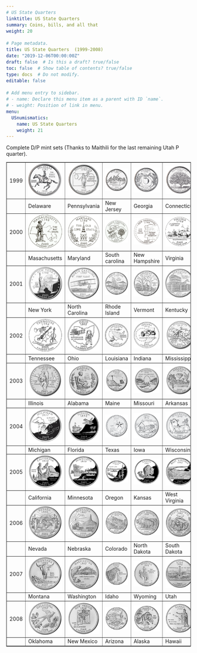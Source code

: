 ```yaml
---
# US State Quarters
linktitle: US State Quarters
summary: Coins, bills, and all that
weight: 20

# Page metadata.
title: US State Quarters  (1999-2008)
date: "2019-12-06T00:00:00Z"
draft: false  # Is this a draft? true/false
toc: false  # Show table of contents? true/false
type: docs  # Do not modify.
editable: false

# Add menu entry to sidebar.
# - name: Declare this menu item as a parent with ID `name`.
# - weight: Position of link in menu.
menu:
  USnumismatics:
    name: US State Quarters
    weight: 21
---
```


Complete D/P mint sets (Thanks to Maithili for the last remaining Utah P quarter).


 <TABLE BORDER=1>
<TR>
<TD>1999</TD>
<TD><IMG WIDTH=100 SRC="../USimages/delaware.gif"></TD>
<TD><IMG WIDTH=100 SRC="../USimages/pennsylvania.gif"></TD>
<TD><IMG WIDTH=100 SRC="../USimages/newjersey.gif"></TD>
<TD><IMG WIDTH=100 SRC="../USimages/georgia.gif"></TD>
<TD><IMG WIDTH=100 SRC="../USimages/connecticut.gif"></TD>
</TR>
<TR>
<TD></TD>
<TD> Delaware</TD>
<TD> Pennsylvania</TD>
<TD> New Jersey</TD>
<TD> Georgia</TD>
<TD> Connecticut</TD>
</TR>
<TR>
<TD>2000</TD>
<TD><IMG WIDTH=100 SRC="../USimages/m-masachusetts.gif"></TD>
<TD><IMG WIDTH=100 SRC="../USimages/m-maryland.gif"></TD>
<TD><IMG WIDTH=100 SRC="../USimages/m-southcarolina.gif"></TD>
<TD><IMG WIDTH=100 SRC="../USimages/m-newhampshire.gif"></TD>
<TD><IMG WIDTH=100 SRC="../USimages/m-virginia.gif"></TD>
</TR>
<TR>
<TD></TD>
<TD> Masachusetts</TD>
<TD> Maryland</TD>
<TD> South carolina</TD>
<TD> New Hampshire</TD>
<TD> Virginia</TD>
</TR>
<TR>
<TD>2001</TD>
<TD><IMG WIDTH=100 SRC="../USimages/NY.jpg"></TD>
<TD><IMG WIDTH=100 SRC="../USimages/NC.jpg"></TD>
<TD><IMG WIDTH=100 SRC="../USimages/RI.jpg"></TD>
<TD><IMG WIDTH=100 SRC="../USimages/VT.jpg"></TD>
<TD><IMG WIDTH=100 SRC="../USimages/KY.jpg"></TD>
</TR>
<TR>
<TD></TD>
<TD> New York</TD>
<TD> North Carolina</TD>
<TD> Rhode Island</TD>
<TD> Vermont</TD>
<TD> Kentucky</TD>
</TR>
<TR>
<TD>2002</TD>
<TD><IMG SRC="../USimages/tennessee.gif"></TD>
<TD><IMG SRC="../USimages/ohio.gif"></TD>
<TD><IMG SRC="../USimages/louisiana.jpg"></TD>
<TD><IMG SRC="../USimages/indiana.jpg"></TD>
<TD><IMG WIDTH=100 SRC="../USimages/m-mississippi.gif"></TD>
</TR>
<TR>
<TD></TD>
<TD> Tennessee</TD>
<TD> Ohio</TD>
<TD> Louisiana</TD>
<TD> Indiana</TD>
<TD> Mississippi</TD>
</TR>
<TR>
<TD>2003</TD>
<TD><IMG WIDTH=100 SRC=../USimages/IL_winner.gif></TD>
<TD><IMG WIDTH=100 SRC=../USimages/AL_winner.gif></TD>
<TD><IMG WIDTH=100 SRC=../USimages/ME_winner.gif></TD>
<TD><IMG WIDTH=100 SRC=../USimages/MO_winner.gif></TD>
<TD><IMG WIDTH=100 SRC=../USimages/AR_winner.gif></TD>
</TR>
<TR>
<TD></TD>
<TD> Illinois</TD>
<TD> Alabama</TD>
<TD> Maine</TD>
<TD> Missouri</TD>
<TD> Arkansas</TD>
</TR>
<TR>
<TD>2004</TD>
<TD><IMG WIDTH=100 SRC=../USimages/25-MI-proof.gif></TD>
<TD><IMG WIDTH=100 SRC=../USimages/25-FL_500.jpg></TD>
<TD><IMG WIDTH=100 SRC=../USimages/TX_winner.gif></TD>
<TD><IMG WIDTH=100 SRC=../USimages/IA_winner.gif></TD>
<TD><IMG WIDTH=100 SRC=../USimages/WI_winner.gif></TD>
</TR>
<TR>
<TD></TD>
<TD> Michigan</TD>
<TD> Florida</TD>
<TD> Texas</TD>
<TD> Iowa</TD>
<TD> Wisconsin</TD>
</TR>
<TR>
<TD>2005</TD>
<TD><IMG WIDTH=100 SRC=../USimages/CA_winner.gif></TD>
<TD><IMG WIDTH=100 SRC=../USimages/MN_winner.gif></TD>
<TD><IMG WIDTH=100 SRC=../USimages/OR_winner.gif></TD>
<TD><IMG WIDTH=100 SRC=../USimages/KS_winner.gif></TD>
<TD><IMG WIDTH=100 SRC=../USimages/WV_winner.gif></TD>
</TR>
<TR>
<TD></TD>
<TD> California</TD>
<TD> Minnesota</TD>
<TD> Oregon</TD>
<TD> Kansas</TD>
<TD> West Virginia</TD>
</TR>

<TR>
<TD>2006</TD>
<TD><IMG WIDTH=100 SRC=../USimages/NV_winner.gif></TD>
<TD><IMG WIDTH=100 SRC=../USimages/NE_winner.gif></TD>
<TD><IMG WIDTH=100 SRC=../USimages/CO_winner.gif></TD>
<TD><IMG WIDTH=100 SRC=../USimages/ND_winner.gif></TD>
<TD><IMG WIDTH=100 SRC=../USimages/SD_winner.gif></TD>
</TR>
<TR>
<TD></TD>
<TD> Nevada</TD>
<TD> Nebraska</TD>
<TD> Colorado</TD>
<TD> North Dakota</TD>
<TD> South Dakota</TD>
</TR>
<!------------------------------------------------------------------------->
<TR>
<TD>2007</TD>
<TD><IMG WIDTH=100 SRC=../USimages/MT_winner.gif></TD>
<TD><IMG WIDTH=100 SRC=../USimages/WA_winner.gif></TD>
<TD><IMG WIDTH=100 SRC=../USimages/ID_winner.gif></TD>
<TD><IMG WIDTH=100 SRC=../USimages/WY_winner.gif></TD>
<TD><IMG WIDTH=100 SRC=../USimages/UT_winner.gif></TD>
</TR>
<TR>
<TD></TD>
<TD> Montana</TD>
<TD> Washington</TD>
<TD> Idaho</TD>
<TD> Wyoming</TD>
<TD> Utah</TD>
</TR>
<!------------------------------------------------------------------------->
<TR>
<TD>2008</TD>
<TD><IMG WIDTH=100 SRC=../USimages/OK_winner.gif></TD>
<TD><IMG WIDTH=100 SRC=../USimages/NM_winner.gif></TD>
<TD><IMG WIDTH=100 SRC=../USimages/AZ_winner.gif></TD>
<TD><IMG WIDTH=100 SRC=../USimages/AK_winner.gif></TD>
<TD><IMG WIDTH=100 SRC=../USimages/HI_winner.gif></TD>
</TR>
<TR>
<TD></TD>
<TD> Oklahoma</TD>
<TD> New Mexico</TD>
<TD> Arizona</TD>
<TD> Alaska</TD>
<TD> Hawaii</TD>
</TR>
<!------------------------------------------------------------------------->
</TABLE>